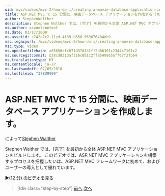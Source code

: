 ```yaml
---
uid: mvc/videos/mvc-2/how-do-i/creating-a-movie-database-application-in-15-minutes-with-aspnet-mvc
title: ASP.NET MVC で 15 分間に、映画データベース アプリケーションを作成する |Microsoft Docs
author: StephenWalther
description: Stephen Walther では、[完了] を最初から全体 ASP.NET MVC アプリケーションをビルドします。 このビデオでは、新しい ASP.NET MVC の F. にいる人たちの導入として優れていますが、.
ms.author: aspnetcontent
ms.date: 03/17/2009
ms.assetid: c742a7c2-11ed-4f39-b658-960676494db9
msc.legacyurl: /mvc/videos/mvc-2/how-do-i/creating-a-movie-database-application-in-15-minutes-with-aspnet-mvc
msc.type: video
ms.openlocfilehash: a65656cfc071d37d1b1ff2b88101c2344c716fc2
ms.sourcegitcommit: b28cd0313af316c051c2ff8549865bff67f2fbb4
ms.translationtype: MT
ms.contentlocale: ja-JP
ms.lasthandoff: 07/05/2018
ms.locfileid: "37839909"
---
```

<a name="creating-a-movie-database-application-in-15-minutes-with-aspnet-mvc"></a>ASP.NET MVC で 15 分間に、映画データベース アプリケーションを作成します。
====================
によって[Stephen Walther](https://github.com/StephenWalther)

Stephen Walther では、[完了] を最初から全体 ASP.NET MVC アプリケーションをビルドします。 このビデオでは、ASP.NET MVC アプリケーションを構築するプロセスを把握したいは、ASP.NET MVC フレームワークに初めて、およびユーザーの導入として優れています。

[&#9654;(12 分) のビデオを見る](https://channel9.msdn.com/Blogs/ASP-NET-Site-Videos/creating-a-movie-database-application-in-15-minutes-with-aspnet-mvc)

> [!div class="step-by-step"]
> [前へ](creating-a-tasklist-application-with-aspnet-mvc.md)
> [次へ](understanding-models-views-and-controllers.md)
